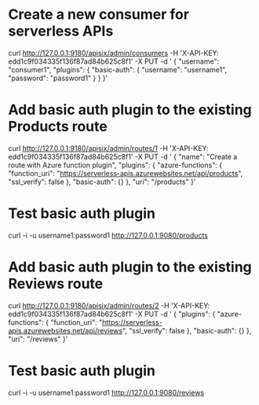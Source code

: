 # Create a new consumer for serverless APIs

curl http://127.0.0.1:9180/apisix/admin/consumers -H 'X-API-KEY: edd1c9f034335f136f87ad84b625c8f1' -X PUT -d '
{
    "username": "consumer1",
    "plugins": {
        "basic-auth": {
            "username": "username1",
            "password": "password1"
        }
    }
}'

# Add basic auth plugin to the existing Products route

curl http://127.0.0.1:9180/apisix/admin/routes/1 -H 'X-API-KEY: edd1c9f034335f136f87ad84b625c8f1' -X PUT -d '
{
    "name": "Create a route with Azure function plugin",
    "plugins": {
        "azure-functions": {
            "function_uri": "https://serverless-apis.azurewebsites.net/api/products",
            "ssl_verify": false
        }, 
        "basic-auth": {}
    },
    "uri": "/products"
}'

# Test basic auth plugin

curl -i -u username1:password1 http://127.0.0.1:9080/products

# Add basic auth plugin to the existing Reviews route

curl http://127.0.0.1:9180/apisix/admin/routes/2 -H 'X-API-KEY: edd1c9f034335f136f87ad84b625c8f1' -X PUT -d '
{
    "plugins": {
        "azure-functions": {
            "function_uri": "https://serverless-apis.azurewebsites.net/api/reviews",
            "ssl_verify": false
        },
        "basic-auth": {}
    },
    "uri": "/reviews"
}'

# Test basic auth plugin

curl -i -u username1:password1 http://127.0.0.1:9080/reviews